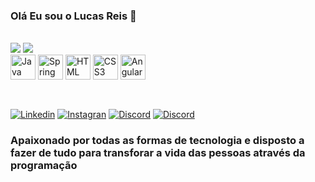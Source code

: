 ### Olá Eu sou o Lucas Reis 🖖

<div><br>
  <a herf="https://github.com/LukasReis">
  <img heigth="180em" src="https://github-readme-stats.vercel.app/api?username=LukasReis&show_icons=true&theme=tokyonight"> 
  <img heigth="180em" src="https://github-readme-stats.vercel.app/api/top-langs/?username=LukasReis&layout=compact&langs_count=16&theme=tokyonight">
</div>
<div style=" display: inline_block">
    <img align="center" alt="Java" heigth="30" width="40" src="https://cdn.jsdelivr.net/gh/devicons/devicon/icons/java/java-plain-wordmark.svg"/>
    <img align="center" alt="Spring" heigth="30" width="40" src="https://cdn.jsdelivr.net/gh/devicons/devicon/icons/spring/spring-original-wordmark.svg"/>
    <img align="center" alt="HTML" heigth="30" width="40" src="https://cdn.jsdelivr.net/gh/devicons/devicon/icons/html5/html5-original.svg">
    <img align="center" alt="CSS3" heigth="30" width="40" src="https://cdn.jsdelivr.net/gh/devicons/devicon/icons/css3/css3-original.svg"/>
    <img align="center" alt="Angular" heigth="30" width="40" src="https://cdn.jsdelivr.net/gh/devicons/devicon/icons/angularjs/angularjs-plain.svg"/>
</div><br>


##

<div>

[![Linkedin](https://img.shields.io/badge/LinkedIn-0077B5?style=for-the-badge&logo=linkedin&logoColor=white)](https://www.linkedin.com/in/lucas-reis-113479224)
[![Instagran](https://img.shields.io/badge/Instagram-E4405F?style=for-the-badge&logo=instagram&logoColor=white)](https://www.instagram.com/luke_reis/)
[![Discord](https://img.shields.io/badge/Discord-7289DA?style=for-the-badge&logo=discord&logoColor=white)](https://discord.com/channels/@6122)
[![Discord](https://img.shields.io/badge/Microsoft_Outlook-0078D4?style=for-the-badge&logo=microsoft-outlook&logoColor=white)](https://https://outlook.live.com/mail/luke.silvareis@hotmail.com)
</div>

### Apaixonado por todas as formas de tecnologia e disposto a fazer de tudo para transforar a vida das pessoas através da programação
